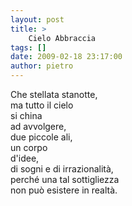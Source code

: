 ```yaml
---
layout: post
title: >
    Cielo Abbraccia
tags: []
date: 2009-02-18 23:17:00
author: pietro
---
```

Che stellata stanotte,<br/>ma tutto il cielo<br/>si china<br/>ad avvolgere,<br/>due piccole ali,<br/>un corpo<br/>d'idee,<br/>di sogni e di irrazionalità,<br/>perché una tal sottigliezza<br/>non può esistere in realtà.
